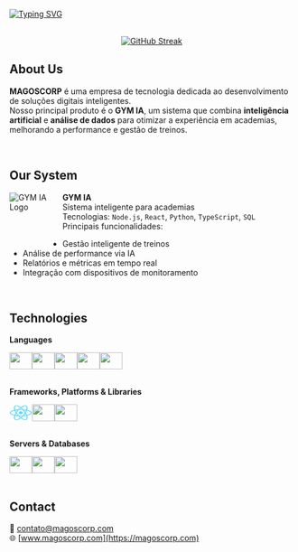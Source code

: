 <!-- 
  ## Links de onde usei para fazer o readme

  # Typer - (https://readme-typing-svg.herokuapp.com/demo/)
  # Stats - (https://github-readme-streak-stats.herokuapp.com/demo/)
  # Grafico - (https://ashutosh00710.github.io/github-readme-activity-graph/)
  # VisitCount - (https://visitcount.itsvg.in/)

-->

[![Typing SVG](https://readme-typing-svg.herokuapp.com?font=Fira+Code&pause=1000&random=false&width=435&lines=Welcome+to+MAGOSCORP;Innovation+and+Technology;Creators+of+GYM+IA)](https://git.io/typing-svg)

<br/>

<div align="center">
  <a href="https://git.io/streak-stats"><img src="https://streak-stats.demolab.com?user=MAGOSCORP&theme=dark&hide_border=true" alt="GitHub Streak" /></a>
</div>

## About Us

**MAGOSCORP** é uma empresa de tecnologia dedicada ao desenvolvimento de soluções digitais inteligentes.  
Nosso principal produto é o **GYM IA**, um sistema que combina **inteligência artificial** e **análise de dados** para otimizar a experiência em academias, melhorando a performance e gestão de treinos.

<br/>

## Our System

<img align="left" height="94px" width="94px" alt="GYM IA Logo" src="https://cdn-icons-png.flaticon.com/512/69/69524.png"/>

**GYM IA** \
Sistema inteligente para academias \
Tecnologias: `Node.js`, `React`, `Python`, `TypeScript`, `SQL` \
Principais funcionalidades:
- Gestão inteligente de treinos  
- Análise de performance via IA  
- Relatórios e métricas em tempo real  
- Integração com dispositivos de monitoramento  

<br/>

## Technologies

**Languages**
<br/>
<div style="display: flex; align-items: center;">
  <img height="30" width="40" src="https://cdn.jsdelivr.net/gh/devicons/devicon/icons/javascript/javascript-original.svg" />
  <img height="30" width="40" src="https://cdn.jsdelivr.net/gh/devicons/devicon/icons/typescript/typescript-original.svg" />
  <img height="30" width="40" src="https://cdn.jsdelivr.net/gh/devicons/devicon/icons/python/python-original.svg">
  <img height="30" width="40" src="https://cdn.jsdelivr.net/gh/devicons/devicon/icons/java/java-original.svg">
  <img height="30" width="40" src="https://cdn.jsdelivr.net/gh/devicons/devicon/icons/sqlite/sqlite-original.svg">
</div>
<br/>

**Frameworks, Platforms & Libraries**
<br/>
<div style="display: flex; align-items: center;">
  <img height="30" width="40" src="https://raw.githubusercontent.com/devicons/devicon/master/icons/react/react-original.svg">
  <img height="30" width="40" src="https://cdn.jsdelivr.net/gh/devicons/devicon/icons/nodejs/nodejs-original.svg" />
  <img height="30" width="40" src="https://cdn.jsdelivr.net/gh/devicons/devicon/icons/bootstrap/bootstrap-original.svg" />
</div>
<br/>

**Servers & Databases**
<br/>
<div style="display: flex; align-items: center;">
  <img height="30" width="40" src="https://cdn.jsdelivr.net/gh/devicons/devicon/icons/mysql/mysql-original.svg">
  <img height="30" width="40" src="https://cdn.jsdelivr.net/gh/devicons/devicon/icons/sqlite/sqlite-original.svg">
  <img height="30" width="40" src="https://cdn.jsdelivr.net/gh/devicons/devicon@latest/icons/amazonwebservices/amazonwebservices-original-wordmark.svg" />
</div>
<br/>

## Contact

📧 contato@magoscorp.com  
🌐 [www.magoscorp.com](https://magoscorp.com)  
